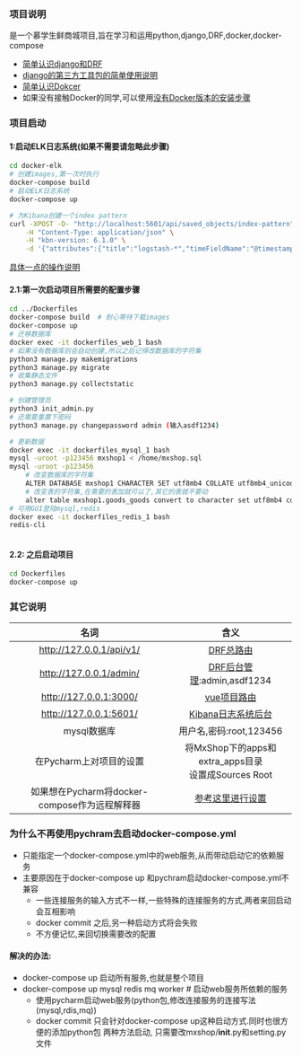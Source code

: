 ### 项目说明
是一个慕学生鲜商城项目,旨在学习和运用python,django,DRF,docker,docker-compose
- [简单认识django和DRF](mxshop/README.md)
- [django的第三方工具包的简单使用说明](mxshop/mxshop/README.md)
- [简单认识Dokcer](./Dockerfiles/README.md)
- 如果没有接触Docker的同学,可以使用[没有Docker版本的安装步骤](mxshop/no_docker_install.md)

### 项目启动
#### 1:启动ELK日志系统(如果不需要请忽略此步骤)
```bash
cd docker-elk
# 创建images,第一次时执行
docker-compose build
# 启动ELK日志系统
docker-compose up

# 为Kibana创建一个index pattern
curl -XPOST -D- "http://localhost:5601/api/saved_objects/index-pattern" \
    -H "Content-Type: application/json" \
    -H "kbn-version: 6.1.0" \
    -d '{"attributes":{"title":"logstash-*","timeFieldName":"@timestamp"}}’
```
[具体一点的操作说明](./docker-elk/README.md)

#### 2.1:第一次启动项目所需要的配置步骤
```bash
cd ../Dockerfiles
docker-compose build  # 耐心等待下载images
docker-compose up 
# 迁移数据库
docker exec -it dockerfiles_web_1 bash
# 如果没有数据库则会自动创建,所以之后记得改数据库的字符集
python3 manage.py makemigrations
python3 manage.py migrate
# 收集静态文件
python3 manage.py collectstatic

# 创建管理员
python3 init_admin.py
# 还需要重置下密码
python3 manage.py changepassword admin (输入asdf1234)

# 更新数据
docker exec -it dockerfiles_mysql_1 bash
mysql -uroot -p123456 mxshop1 < /home/mxshop.sql
mysql -uroot -p123456
    # 改变数据库的字符集
    ALTER DATABASE mxshop1 CHARACTER SET utf8mb4 COLLATE utf8mb4_unicode_ci;
    # 改变表的字符集,在需要的表加就可以了,其它的表就不要动
    alter table mxshop1.goods_goods convert to character set utf8mb4 collate utf8mb4_bin;
# 可用GUI登陆mysql,redis
docker exec -it dockerfiles_redis_1 bash
redis-cli



```

#### 2.2: 之后启动项目
```bash
cd Dockerfiles
docker-compose up
```

### 其它说明

| 名词 | 含义 | 
| :------: | :------: | 
| http://127.0.0.1/api/v1/ | [DRF总路由](http://127.0.0.1/api/v1/)   |
| http://127.0.0.1/admin/ | [DRF后台管理](http://127.0.0.1/admin/):admin,asdf1234   |
| http://127.0.0.1:3000/ |  [vue项目路由](http://127.0.0.1:3000)  |
| http://127.0.0.1:5601/ |  [Kibana日志系统后台](http://127.0.0.1:5601/)  |
| mysql数据库 | 用户名,密码:root,123456  |
| 在Pycharm上对项目的设置  | 将MxShop下的apps和extra_apps目录<br>设置成Sources Root  |
| 如果想在Pycharm将docker-compose作为远程解释器  | [参考这里进行设置](https://www.leipengkai.com/article/46/)  |



### 为什么不再使用pychram去启动docker-compose.yml
- 只能指定一个docker-compose.yml中的web服务,从而带动启动它的依赖服务
- 主要原因在于docker-compose up 和pychram启动docker-compose.yml不兼容
    - 一些连接服务的输入方式不一样,一些特殊的连接服务的方式,两者来回启动会互相影响
    - docker commit 之后,另一种启动方式将会失败
    - 不方便记忆,来回切换需要改的配置
#### 解决的办法:
- docker-compose up  启动所有服务,也就是整个项目
- docker-compose up mysql redis mq worker  # 启动web服务所依赖的服务
    - 使用pycharm启动web服务(python包,修改连接服务的连接写法(mysql,rdis,mq))
    - docker commit 只会针对docker-compose up这种启动方式.同时也很方便的添加python包
两种方法启动, 只需要改mxshop/__init__.py和setting.py文件
